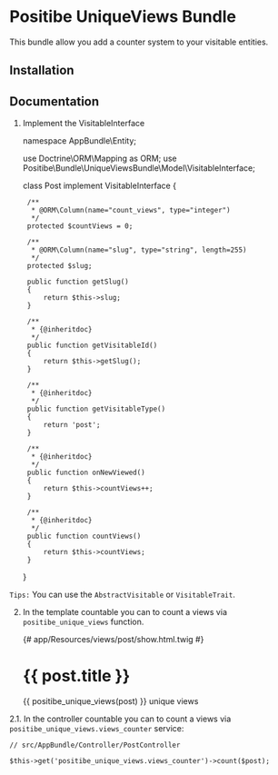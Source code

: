 Positibe UniqueViews Bundle
===========================

This bundle allow you add a counter system to your visitable entities.

Installation
------------



Documentation
-------------

1. Implement the VisitableInterface

    namespace AppBundle\Entity;

    use Doctrine\ORM\Mapping as ORM;
    use Positibe\Bundle\UniqueViewsBundle\Model\VisitableInterface;

    class Post implement VisitableInterface {

        /**
         * @ORM\Column(name="count_views", type="integer")
         */
        protected $countViews = 0;

        /**
         * @ORM\Column(name="slug", type="string", length=255)
         */
        protected $slug;

        public function getSlug()
        {
            return $this->slug;
        }

        /**
         * {@inheritdoc}
         */
        public function getVisitableId()
        {
            return $this->getSlug();
        }

        /**
         * {@inheritdoc}
         */
        public function getVisitableType()
        {
            return 'post';
        }

        /**
         * {@inheritdoc}
         */
        public function onNewViewed()
        {
            return $this->countViews++;
        }

        /**
         * {@inheritdoc}
         */
        public function countViews()
        {
            return $this->countViews;
        }
    }

``Tips:`` You can use the `AbstractVisitable` or `VisitableTrait`.

2. In the template countable you can to count a views via `positibe_unique_views` function.

    {# app/Resources/views/post/show.html.twig #}

    <h1>{{ post.title }}</h1>
    <p><i class="icon-views"></i> {{ positibe_unique_views(post) }} unique views</p>

2.1. In the controller countable you can to count a views via `positibe_unique_views.views_counter` service:

    // src/AppBundle/Controller/PostController
    
    $this->get('positibe_unique_views.views_counter')->count($post);

